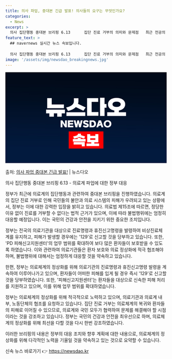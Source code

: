 ```yaml
---
title: 의사 파업, 중대본 긴급 발표! 의사들의 요구는 무엇인가요?
categories:
  - News
excerpt: >
  의사 집단행동 중대본 브리핑 6.13      집단 진료 거부의 의미와 문제점   최근 전공의 집단행동이 4…
feature_text: >
  ## navernews 실시간 뉴스 속보입니다.

  의사 집단행동 중대본 브리핑 6.13      집단 진료 거부의 의미와 문제점   최근 전공의 집단행동이 4…
image: '/assets/img/newsdao_breakingnews.jpg'
---
```


![뉴스다오 속보](/assets/img/newsdao_breakingnews.jpg)

<p>출처: <a href="https://newsdao.kr/4235" rel="dofollow">의사 파업 중대본 긴급 발표!</a> | 뉴스다오</p>

의사 집단행동 중대본 브리핑 6.13 - 의료계 파업에 대한 정부 대응

정부가 최근에 의료계의 집단행동과 관련하여 중대본 브리핑을 진행하였습니다. 의료계의 집단 진료 거부로 인해 국민들의 불안과 의료 시스템의 피해가 우려되고 있는 상황에서, 정부는 이에 대한 강력한 입장을 밝히고 있습니다. 의료법 제15조에 따르면, 정당한 이유 없이 진료를 거부할 수 없다는 법적 근거가 있으며, 이에 따라 불법행위에는 엄정히 대응할 예정입니다. 이는 국민의 건강과 안전을 지키기 위한 중요한 조치입니다.

정부는 전국의 의료기관을 대상으로 진료명령과 휴진신고명령을 발령하여 비상진료체계를 유지하고, 피해가 발생할 경우에는 '129'로 신고할 것을 당부하고 있습니다. 또한, 'PD 피해신고지원센터'의 업무 범위를 확대하여 보다 많은 환자들이 보호받을 수 있도록 하였습니다. 이와 관련하여 의료기관들은 환자 보호와 의료 정상화에 적극 협조해야 하며, 불법행위에 대해서는 엄정하게 대응할 것을 약속하고 있습니다.

한편, 정부는 의료체계의 정상화를 위해 의료기관의 진료명령과 휴진신고명령 발령을 계속하여 이루어나가고 있으며, 환자들이 어떠한 피해를 입게 될 경우 즉시 '129'로 신고할 것을 당부하였습니다. 또한, '피해신고지원센터'는 환자들을 대상으로 신속한 피해 처리를 지원하고 있으며, 이를 위해 업무 범위를 확대하였습니다.

정부는 의료체계의 정상화를 위해 적극적으로 노력하고 있으며, 의료기관과 의료계 내부, 노동단체의 협조를 요청하고 있습니다. 집단 진료 거부는 의료체계의 복귀와 환자들의 피해로 이어질 수 있으므로, 의료계와 국민 모두가 협력하여 문제를 해결해야 할 시점이라는 것을 강조하고 있습니다. 정부는 국민의 건강과 안전을 최우선으로 하며, 의료체계의 정상화를 위해 최선을 다할 것을 다시 한번 강조하였습니다.

이러한 브리핑의 내용은 정부의 대응 조치와 향후 계획에 대한 내용으로, 의료체계의 정상화를 위해 다각적인 노력을 기울일 것을 약속하고 있는 것으로 요약할 수 있습니다. 

신속 뉴스 바로가기 👉 <a href="https://newsdao.kr" rel="dofollow">https://newsdao.kr</a>


